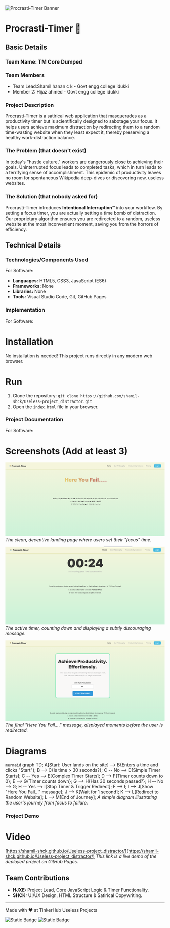 <img width="3188" height="1202" alt="Procrasti-Timer Banner" src="https://github.com/user-attachments/assets/517ad8e9-ad22-457d-9538-a9e62d137cd7" />

# Procrasti-Timer 🎯

## Basic Details
### Team Name: TM Core Dumped

### Team Members
- Team Lead:Shamil hanan c k - Govt engg college idukki
- Member 2: Hijaz ahmed  - Govt engg college idukki

### Project Description
Procrasti-Timer is a satirical web application that masquerades as a productivity timer but is scientifically designed to sabotage your focus. It helps users achieve maximum distraction by redirecting them to a random time-wasting website when they least expect it, thereby preserving a healthy work-distraction balance.

### The Problem (that doesn't exist)
In today's "hustle culture," workers are dangerously close to achieving their goals. Uninterrupted focus leads to completed tasks, which in turn leads to a terrifying sense of accomplishment. This epidemic of productivity leaves no room for spontaneous Wikipedia deep-dives or discovering new, useless websites.

### The Solution (that nobody asked for)
Procrasti-Timer introduces **Intentional Interruption™** into your workflow. By setting a focus timer, you are actually setting a time bomb of distraction. Our proprietary algorithm ensures you are redirected to a random, useless website at the most inconvenient moment, saving you from the horrors of efficiency.

## Technical Details
### Technologies/Components Used
For Software:
- **Languages:** HTML5, CSS3, JavaScript (ES6)
- **Frameworks:** None
- **Libraries:** None
- **Tools:** Visual Studio Code, Git, GitHub Pages

### Implementation
For Software:
# Installation
No installation is needed! This project runs directly in any modern web browser.

# Run
1. Clone the repository: `git clone https://github.com/shamil-shck/Useless-project_distractor.git`
2. Open the `index.html` file in your browser.

### Project Documentation
For Software:

# Screenshots (Add at least 3)
![Screenshot1](images/home.png)
*The clean, deceptive landing page where users set their "focus" time.*

![Screenshot2](images/timer.png)
*The active timer, counting down and displaying a subtly discouraging message.*

![Screenshot3](images/here_you_fail.png)
*The final "Here You Fail...." message, displayed moments before the user is redirected.*

# Diagrams
```mermaid```
graph TD;
    A[Start: User lands on the site] --> B{Enters a time and clicks "Start"};
    B --> C{Is time > 30 seconds?};
    C -- No --> D[Simple Timer Starts];
    C -- Yes --> E[Complex Timer Starts];
    D --> F{Timer counts down to 0};
    E --> G{Timer counts down};
    G --> H{Has 30 seconds passed?};
    H -- No --> G;
    H -- Yes --> I[Stop Timer & Trigger Redirect];
    F --> I;
    I --> J[Show "Here You Fail..." message];
    J --> K[Wait for 1 second];
    K --> L[Redirect to Random Website];
    L --> M[End of Journey];
*A simple diagram illustrating the user's journey from focus to failure.*


### Project Demo
# Video
[https://shamil-shck.github.io/Useless-project_distractor/](https://shamil-shck.github.io/Useless-project_distractor/)
*This link is a live demo of the deployed project on GitHub Pages.*


## Team Contributions
- **HJXE:** Project Lead, Core JavaScript Logic & Timer Functionality.
- **SHCK:** UI/UX Design, HTML Structure & Satirical Copywriting.

---
Made with ❤️ at TinkerHub Useless Projects 

![Static Badge](https://img.shields.io/badge/TinkerHub-24?color=%23000000&link=https%3A%2F%2Fwww.tinkerhub.org%2F)
![Static Badge](https://img.shields.io/badge/UselessProjects--25-25?link=https%3A%2F%2Fwww.tinkerhub.org%2Fevents%2FQ2Q1TQKX6Q%2FUseless%2520Projects)

